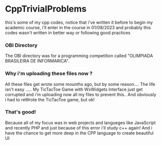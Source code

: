 # CppTrivialProblems

this's some of my cpp codes, notice that i've written it before to begin my academic course, i'll enter in the course in 01/08/2023 and probably this codes wasn't written in better way or following good practices

### OBI Directory

The OBI directory was for a programming competition called "OLIMPIADA BRASILEIRA DE INFORMARICA".

### Why i'm uploading these files now ?

All these files get wrote some mounths ago, but by some reason.... The life isn't easy ..... My TicTacToe Game with WxWidgets Interface just get corrupted and i'm uploading now all my files to prevent this.. And obviously i had to reWrote the TicTacToe game, but ok!

### That's good!

Because all of my focus was in web projects and langueges like JavaScript and recently PHP and just because of this error i'll study c++ again!
And i have the chance to get more deep in the CPP language to create beautiful UI
